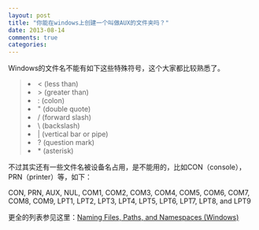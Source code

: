 ```yaml
---
layout: post
title: "你能在windows上创建一个叫做AUX的文件夹吗？"
date: 2013-08-14
comments: true
categories: 
---
```

<p>Windows的文件名不能有如下这些特殊符号，这个大家都比较熟悉了。</p><blockquote><li>&lt; (less than)</li><li>&gt; (greater than)</li><li>: (colon)</li><li>" (double quote)</li><li>/ (forward slash)</li><li>\ (backslash)</li><li>| (vertical bar or pipe)</li><li>? (question mark)</li><li>* (asterisk)</li></blockquote><p>不过其实还有一些文件名被设备名占用，是不能用的，比如CON（console），PRN（printer）等，如下：</p><p>CON, PRN, AUX,           NUL, COM1, COM2,           COM3, COM4, COM5,           COM6, COM7, COM8,           COM9, LPT1, LPT2,           LPT3, LPT4, LPT5,           LPT6, LPT7, LPT8, and           LPT9</p><p>更全的列表参见这里：<a href="http://msdn.microsoft.com/en-us/library/aa365247.aspx">Naming Files, Paths, and Namespaces (Windows)</a></p>